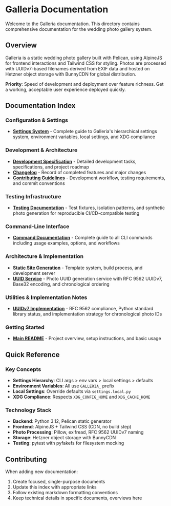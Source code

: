 # Galleria Documentation

Welcome to the Galleria documentation. This directory contains comprehensive 
documentation for the wedding photo gallery system.

## Overview

Galleria is a static wedding photo gallery built with Pelican, using AlpineJS 
for frontend interactions and Tailwind CSS for styling. Photos are processed 
with UUIDv7-based filenames derived from EXIF data and hosted on Hetzner 
object storage with BunnyCDN for global distribution.

**Priority**: Speed of development and deployment over feature richness. Get a 
working, acceptable user experience deployed quickly.

## Documentation Index

### Configuration & Settings
- **[Settings System](./settings.md)** - Complete guide to Galleria's 
  hierarchical settings system, environment variables, local settings, and XDG 
  compliance

### Development & Architecture
- **[Development Specification](./TODO.md)** - Detailed development tasks, 
  specifications, and project roadmap
- **[Changelog](./CHANGELOG.md)** - Record of completed features and major 
  changes
- **[Contributing Guidelines](./CONTRIBUTE.md)** - Development workflow, testing requirements, and commit conventions

### Testing Infrastructure
- **[Testing Documentation](./testing/README.md)** - Test fixtures, isolation patterns, and synthetic photo generation for reproducible CI/CD-compatible testing

### Command-Line Interface
- **[Command Documentation](./command/README.md)** - Complete guide to all CLI 
  commands including usage examples, options, and workflows

### Architecture & Implementation  
- **[Static Site Generation](./architecture/static-site-generation.md)** - Template system, build process, and development server
- **[UUID Service](./services/uuid_service.md)** - Photo UUID generation service 
  with RFC 9562 UUIDv7, Base32 encoding, and chronological ordering

### Utilities & Implementation Notes
- **[UUIDv7 Implementation](./util/UUIDv7.md)** - RFC 9562 compliance, Python 
  standard library status, and implementation strategy for chronological photo IDs

### Getting Started
- **[Main README](../README.md)** - Project overview, setup instructions, and 
  basic usage

## Quick Reference

### Key Concepts
- **Settings Hierarchy**: CLI args > env vars > local settings > defaults
- **Environment Variables**: All use `GALLERIA_` prefix
- **Local Settings**: Override defaults via `settings.local.py`
- **XDG Compliance**: Respects `XDG_CONFIG_HOME` and `XDG_CACHE_HOME`

### Technology Stack
- **Backend**: Python 3.12, Pelican static generator
- **Frontend**: AlpineJS + Tailwind CSS (CDN, no build step)
- **Photo Processing**: Pillow, exifread, RFC 9562 UUIDv7 naming
- **Storage**: Hetzner object storage with BunnyCDN
- **Testing**: pytest with pyfakefs for filesystem mocking

## Contributing

When adding new documentation:
1. Create focused, single-purpose documents
2. Update this index with appropriate links
3. Follow existing markdown formatting conventions
4. Keep technical details in specific documents, overviews here